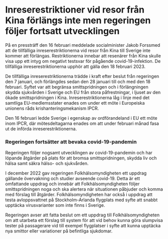 # Inreserestriktioner vid resor från Kina förlängs inte men regeringen följer fortsatt utvecklingen

På en pressträff den 16 februari meddelade socialminister Jakob Forssmed att de tillfälliga inreserestriktionerna vid resor från Kina till Sverige inte kommer att förlängas. Restriktionerna innebar att resenärer från Kina skulle visa upp ett intyg om negativt testsvar för pågående covid-19-infektion. De tillfälliga inreserestriktionerna upphör att gälla den 18 februari 2023.

De tillfälliga inreserestriktionerna trädde i kraft efter beslut från regeringen den 7 januari, och förlängdes sedan den 28 januari till och med den 18 februari. Syftet var att begränsa smittspridningen och i förlängningen skydda sjukvården i Sverige och EU från stora påfrestningar, i ljuset av den ökade smittspridningen i Kina. Inreserestriktionerna låg i linje med det samtliga EU-medlemsstater enades om under ett möte i Europeiska unionens råds krishanteringsmekanism IPCR.

Den 16 februari ledde Sverige i egenskap av ordförandeland i EU ett möte inom IPCR, där mötesdeltagarna enades om att under februari månad fasa ut de införda inreserestriktionerna.

### Regeringen fortsätter att bevaka covid-19-pandemin

Regeringen följer nogsamt utvecklingen av covid-19-pandemin och har löpande åtgärder på plats för att bromsa smittspridningen, skydda liv och hälsa samt säkra hälso- och sjukvården.

I december 2022 gav regeringen Folkhälsomyndigheten ett uppdrag gällande övervakning och studier avseende covid-19. Detta är ett omfattande uppdrag och innebär att Folkhälsomyndigheten följer smittspridningen noga och ska alertera när situationen påbjuder och komma med förslag till åtgärder. Folkhälsomyndigheten har också i uppdrag att testa avloppsvattnet på Stockholm-Arlanda flygplats med syfte att snabbt upptäcka virusvarianter som inte finns i Sverige.

Regeringen avser att fatta beslut om ett uppdrag till Folkhälsomyndigheten om att utarbeta ett förslag till system för att vid behov kunna göra slumpvisa tester på passagerare vid till exempel flygplatser i syfte att kunna upptäcka nya smittor eller variationer på befintliga sjukdomar.
